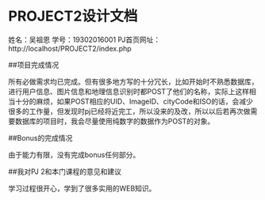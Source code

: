 # PROJECT2设计文档

姓名：吴祖恩
学号：19302016001
PJ首页网址：http://localhost/PROJECT2/index.php

##项目完成情况

所有必做需求均已完成。但有很多地方写的十分冗长，比如开始时不熟悉数据库，进行用户信息、图片信息和地理信息识别时都POST了他们的名称，实际上这样相当十分的麻烦，如果POST相应的UID、ImageID、cityCode和ISO的话，会减少很多的工作量，但发现时pj已经将近完工，所以没来的及改，所以以后若再次做需要数据库的项目时，我会尽量使用纯数字的数据作为POST的对象。

##Bonus的完成情况

由于能力有限，没有完成bonus任何部分。

##我对PJ 2和本门课程的意见和建议

学习过程很开心，学到了很多实用的WEB知识。